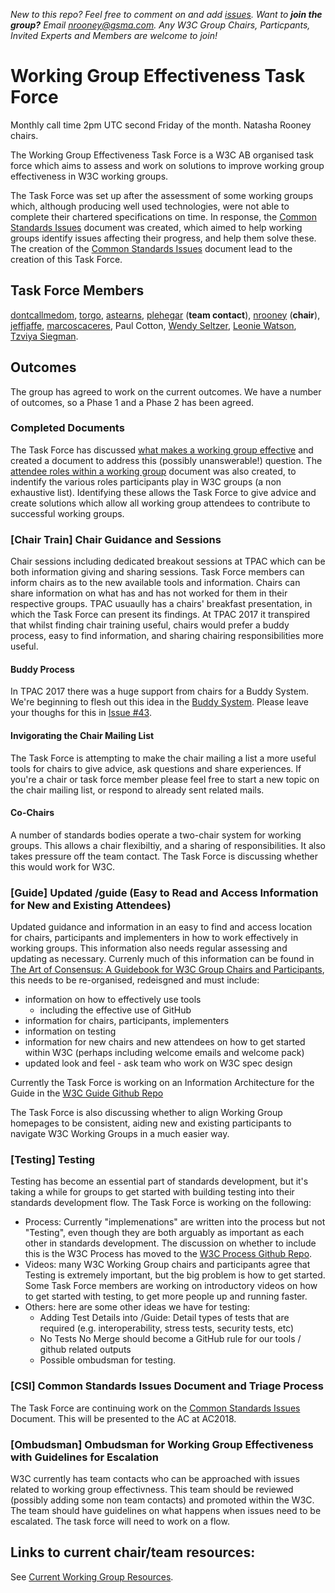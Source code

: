 _New to this repo? Feel free to comment on and add [issues](https://github.com/w3c/wg-effectiveness/issues). Want to **join the group?** Email <nrooney@gsma.com>. Any W3C Group Chairs, Particpants, Invited Experts and Members are welcome to join!_

# Working Group Effectiveness Task Force
Monthly call time 2pm UTC second Friday of the month. Natasha Rooney chairs.

The Working Group Effectiveness Task Force is a W3C AB organised task force which aims to assess and work on solutions to improve working group effectiveness in W3C working groups. 

The Task Force was set up after the assessment of some working groups which, although producing well used technologies, were not able to complete their chartered specifications on time. In response, the [Common Standards Issues](CSI.md) document was created, which aimed to help working groups identify issues affecting their progress, and help them solve these. The creation of the [Common Standards Issues](CSI.md) document lead to the creation of this Task Force. 

## Task Force Members
[dontcallmedom](https://github.com/dontcallmedom), [torgo](https://github.com/torgo), [astearns](https://github.com/astearns), [plehegar](https://github.com/plehegar) (**team contact**), [nrooney](https://github.com/nrooney) (**chair**), [jeffjaffe](https://github.com/jeffjaffe), [marcoscaceres](https://github.com/marcoscaceres), Paul Cotton, [Wendy Seltzer](https://github.com/wseltzer), [Leonie Watson](https://github.com/LJWatson), [Tzviya Siegman]((https://github.com/TzviyaSiegman)).

## Outcomes
The group has agreed to work on the current outcomes. We have a number of outcomes, so a Phase 1 and a Phase 2 has been agreed.

### Completed Documents
The Task Force has discussed [what makes a working group effective](wg_effective.md) and created a document to address this (possibly unanswerable!) question. The [attendee roles within a working group](wg_attendee_roles.md) document was also created, to indentify the various roles participants play in W3C groups (a non exhaustive list). Identifying these allows the Task Force to give advice and create solutions which allow all working group attendees to contribute to successful working groups.

### [Chair Train] Chair Guidance and Sessions
Chair sessions including dedicated breakout sessions at TPAC which can be both information giving and sharing sessions. Task Force members can inform chairs as to the new available tools and information. Chairs can share information on what has and has not worked for them in their respective groups. TPAC usuaully has a chairs' breakfast presentation, in which the Task Force can present its findings. At TPAC 2017 it transpired that whilst finding chair training useful, chairs would prefer a buddy process, easy to find information, and sharing chairing responsibilities more useful. 

#### Buddy Process
In TPAC 2017 there was a huge support from chairs for a Buddy System. We're beginning to flesh out this idea in the [Buddy System](https://github.com/w3c/wg-effectiveness/blob/master/buddy_system.md). Please leave your thoughs for this in [Issue #43](https://github.com/w3c/wg-effectiveness/issues/43).

#### Invigorating the Chair Mailing List
The Task Force is attempting to make the chair mailing a list a more useful tools for chairs to give advice, ask questions and share experiences. If you're a chair or task force member please feel free to start a new topic on the chair mailing list, or respond to already sent related mails.

#### Co-Chairs
A number of standards bodies operate a two-chair system for working groups. This allows a chair flexibiltiy, and a sharing of responsibilities. It also takes pressure off the team contact. The Task Force is discussing whether this would work for W3C.

### [Guide] Updated /guide (Easy to Read and Access Information for New and Existing Attendees)
Updated guidance and information in an easy to find and access location for chairs, participants and implementers in how to work effectively in working groups. This information also needs regular assessing and updating as necessary. Currenly much of this information can be found in [The Art of Consensus: A Guidebook for W3C Group Chairs and Participants](https://www.w3.org/Guide/), this needs to be re-organised, redeisgned and must include:
* information on how to effectively use tools
  * including the effective use of GitHub
* information for chairs, participants, implementers
* information on testing
* information for new chairs and new attendees on how to get started within W3C (perhaps including welcome emails and welcome pack)
* updated look and feel - ask team who work on W3C spec design

Currently the Task Force is working on an Information Architecture for the Guide in the [W3C Guide Github Repo](#)

The Task Force is also discussing whether to align Working Group homepages to be consistent, aiding new and existing participants to navigate W3C Working Groups in a much easier way.

### [Testing] Testing
Testing has become an essential part of standards development, but it's taking a while for groups to get started with building testing into their standards development flow. The Task Force is working on the following:

* Process: Currently "implemenations" are written into the process but not "Testing", even though they are both arguably as important as each other in standards development. The discussion on whether to include this is the W3C Process has moved to the [W3C Process Github Repo](https://github.com/w3c/w3process/issues/157).
* Videos: many W3C Working Group chairs and participants agree that Testing is extremely important, but the big problem is how to get started. Some Task Force members are working on introductory videos on how to get started with testing, to get more people up and running faster.
* Others: here are some other ideas we have for testing:
  * Adding Test Details into /Guide: Detail types of tests that are required (e.g. interoperability, stress tests, security tests, etc)
  * No Tests No Merge should become a GitHub rule for our tools / github related outputs
  * Possible ombudsman for testing.

### [CSI] Common Standards Issues Document and Triage Process
The Task Force are continuing work on the [Common Standards Issues](https://github.com/w3c/wg-effectiveness/blob/master/CSI.md) Document. This will be presented to the AC at AC2018.

### [Ombudsman] Ombudsman for Working Group Effectiveness with Guidelines for Escalation
W3C currently has team contacts who can be approached with issues related to working group effectivness. This team should be reviewed (possibly adding some non team contacts) and promoted within the W3C. The team should have guidelines on what happens when issues need to be escalated. The task force will need to work on a flow. 

## Links to current chair/team resources:
See [Current Working Group Resources](current_wg_resources.md).
